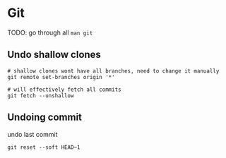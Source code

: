 # Git

TODO: go through all `man git`

## Undo shallow clones
```
# shallow clones wont have all branches, need to change it manually
git remote set-branches origin '*'

# will effectively fetch all commits
git fetch --unshallow
```

## Undoing commit
undo last commit
```
git reset --soft HEAD~1
```
